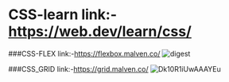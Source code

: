 # CSS-learn link:-https://web.dev/learn/css/


###CSS-FLEX
link:-https://flexbox.malven.co/
![digest](https://user-images.githubusercontent.com/66429052/122590333-0a781d00-d07f-11eb-9f48-7fa61bf6be91.png)





###CSS_GRID
link:-https://grid.malven.co/
![Dk10R1iUwAAAYEu](https://user-images.githubusercontent.com/66429052/122590490-44492380-d07f-11eb-997e-fad5bdbe3cd9.png)
